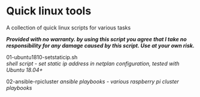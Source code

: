 # Quick linux tools

A collection of quick linux scripts for various tasks

***Provided with no warranty. by using this script you agree that I take no responsibility for any damage caused by this script. Use at your own risk.***

01-ubuntu1810-setstaticip.sh  
*shell script - set static ip address in netplan configuration, tested with Ubuntu 18.04+*

02-ansible-rpicluster
*ansible playbooks - various raspberry pi cluster playbooks*